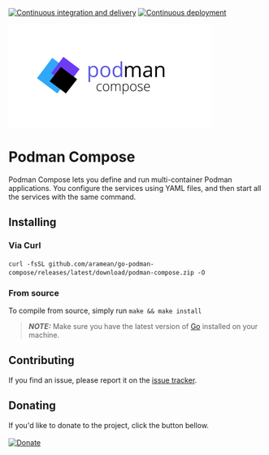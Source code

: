 [![Continuous integration and delivery](https://github.com/aramean/go-podman-compose/actions/workflows/releasement.yml/badge.svg)](https://github.com/aramean/go-podman-compose/actions/workflows/releasement.yml)
[![Continuous deployment](https://github.com/aramean/go-podman-compose/actions/workflows/deployment.yml/badge.svg)](https://github.com/aramean/go-podman-compose/actions/workflows/deployment.yml)<br><br>
<img src="/docs/logo.svg">

# Podman Compose
Podman Compose lets you define and run multi-container Podman applications. You configure the services using YAML files, and then start all the services with the same command.<br>

## Installing

### Via Curl
`curl -fsSL github.com/aramean/go-podman-compose/releases/latest/download/podman-compose.zip -O`

### From source
To compile from source, simply run `make && make install`
> **_NOTE:_**  Make sure you have the latest version of <a href="https://go.dev/dl/">Go</a> installed on your machine.

## Contributing

If you find an issue, please report it on the <a href="../../issues/new">issue tracker</a>.

## Donating

If you'd like to donate to the project, click the button bellow.<br><br>
[![Donate](https://img.shields.io/badge/Donate-PayPal-green.svg)](https://www.paypal.com/donate/?hosted_button_id=T7A39PQ2YGZFE)
